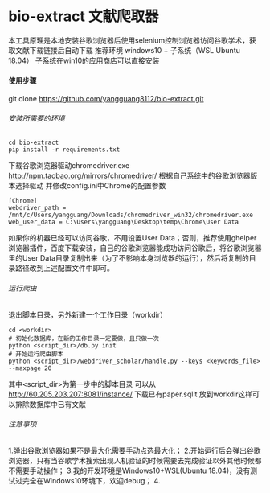 # bio-extract  文献爬取器
本工具原理是本地安装谷歌浏览器后使用selenium控制浏览器访问谷歌学术，获取文献下载链接后自动下载
推荐环境 windows10 + 子系统（WSL Ubuntu 18.04）
子系统在win10的应用商店可以直接安装
#### 使用步骤

git clone https://github.com/yangguang8112/bio-extract.git

###### 安装所需要的环境
```shell
cd bio-extract
pip install -r requirements.txt
```
下载谷歌浏览器驱动chromedriver.exe http://npm.taobao.org/mirrors/chromedriver/ 根据自己系统中的谷歌浏览器版本选择驱动
并修改config.ini中Chrome的配置参数
```shell
[Chrome]
webdriver_path = /mnt/c/Users/yangguang/Downloads/chromedriver_win32/chromedriver.exe
web_user_data = C:\Users\yangguang\Desktop\temp\Chrome\User Data
```
如果你的机器已经可以访问谷歌，不用设置User Data；否则，推荐使用ghelper浏览器插件，百度下载安装，自己的谷歌浏览器能成功访问谷歌后，将谷歌浏览器里的User Data目录复制出来（为了不影响本身浏览器的运行），然后将复制的目录路径改到上述配置文件中即可。

###### 运行爬虫
退出脚本目录，另外新建一个工作目录（workdir）
```shell
cd <workdir>
# 初始化数据库，在新的工作目录一定要做，且只做一次
python <script_dir>/db.py init
# 开始运行爬虫脚本
python <script_dir>/webdriver_scholar/handle.py --keys <keywords_file> --maxpage 20
```
其中<script_dir>为第一步中的脚本目录
可以从 http://60.205.203.207:8081/instance/ 下载已有paper.sqlit 放到workdir这样可以排除数据库中已有文献

###### 注意事项
1.弹出谷歌浏览器如果不是最大化需要手动点选最大化；
2.开始运行后会弹出谷歌浏览器，只有当谷歌学术搜索出现人机验证的时候需要去完成验证以外其他时候都不需要手动操作；
3.我的开发环境是Windows10+WSL(Ubuntu 18.04)，没有测试过完全在Windows10环境下，欢迎debug；
4.